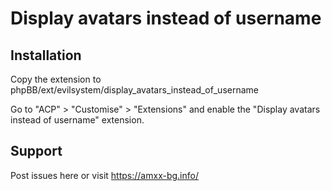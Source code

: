 # Display avatars instead of username

## Installation

Copy the extension to phpBB/ext/evilsystem/display_avatars_instead_of_username

Go to "ACP" > "Customise" > "Extensions" and enable the "Display avatars instead of username" extension.

## Support

Post issues here or visit https://amxx-bg.info/
